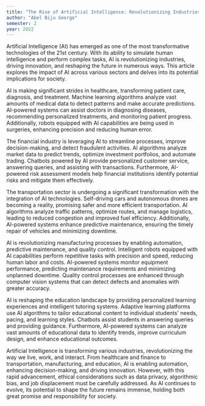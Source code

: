 ```yaml
---
title: "The Rise of Artificial Intelligence: Revolutionizing Industries and Shaping the Future"
author: "Abel Biju George"
semester: 2
year: 2022
---
```


Artificial Intelligence (AI) has emerged as one of the most transformative technologies of the 21st century. With its ability to simulate human intelligence and perform complex tasks, AI is revolutionizing industries, driving innovation, and reshaping the future in numerous ways. This article explores the impact of AI across various sectors and delves into its potential implications for society.

AI is making significant strides in healthcare, transforming patient care, diagnosis, and treatment. Machine learning algorithms analyze vast amounts of medical data to detect patterns and make accurate predictions. AI-powered systems can assist doctors in diagnosing diseases, recommending personalized treatments, and monitoring patient progress. Additionally, robots equipped with AI capabilities are being used in surgeries, enhancing precision and reducing human error.

The financial industry is leveraging AI to streamline processes, improve decision-making, and detect fraudulent activities. AI algorithms analyze market data to predict trends, optimize investment portfolios, and automate trading. Chatbots powered by AI provide personalized customer service, answering queries, and assisting with transactions. Furthermore, AI-powered risk assessment models help financial institutions identify potential risks and mitigate them effectively.

The transportation sector is undergoing a significant transformation with the integration of AI technologies. Self-driving cars and autonomous drones are becoming a reality, promising safer and more efficient transportation. AI algorithms analyze traffic patterns, optimize routes, and manage logistics, leading to reduced congestion and improved fuel efficiency. Additionally, AI-powered systems enhance predictive maintenance, ensuring the timely repair of vehicles and minimizing downtime.

AI is revolutionizing manufacturing processes by enabling automation, predictive maintenance, and quality control. Intelligent robots equipped with AI capabilities perform repetitive tasks with precision and speed, reducing human labor and costs. AI-powered systems monitor equipment performance, predicting maintenance requirements and minimizing unplanned downtime. Quality control processes are enhanced through computer vision systems that can detect defects and anomalies with greater accuracy.

AI is reshaping the education landscape by providing personalized learning experiences and intelligent tutoring systems. Adaptive learning platforms use AI algorithms to tailor educational content to individual students' needs, pacing, and learning styles. Chatbots assist students in answering queries and providing guidance. Furthermore, AI-powered systems can analyze vast amounts of educational data to identify trends, improve curriculum design, and enhance educational outcomes.

Artificial Intelligence is transforming various industries, revolutionizing the way we live, work, and interact. From healthcare and finance to transportation, manufacturing, and education, AI is enabling automation, enhancing decision-making, and driving innovation. However, with this rapid advancement, ethical considerations such as data privacy, algorithmic bias, and job displacement must be carefully addressed. As AI continues to evolve, its potential to shape the future remains immense, holding both great promise and responsibility for society.
